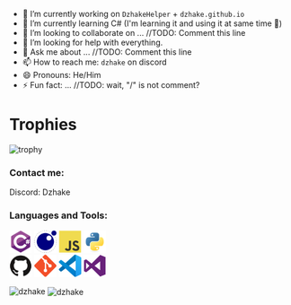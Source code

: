 - 🔭 I’m currently working on `DzhakeHelper` + `dzhake.github.io`
- 🌱 I’m currently learning C# (I'm learning it and using it at same time 🥴)
- 👯 I’m looking to collaborate on ... //TODO: Comment this line
- 🤔 I’m looking for help with everything.
- 💬 Ask me about ... //TODO: Comment this line
- 📫 How to reach me: `dzhake` on discord
- 😄 Pronouns: He/Him
- ⚡ Fun fact: ... //TODO: wait, "/" is not comment?

# Trophies

![trophy](https://github-profile-trophy.vercel.app/?username=dzhake&theme=dracula&column=3&margin-w=15&margin-h=15&no-frame=true)


<h3 align="left">Contact me:</h3>
<p align="left">
  Discord: Dzhake
</p>

<h3 align="left">Languages and Tools:</h3>
<p align="left">
  <img src="https://raw.githubusercontent.com/devicons/devicon/master/icons/csharp/csharp-original.svg" alt="csharp" width="40" height="40"/>
  <img src="https://raw.githubusercontent.com/devicons/devicon/master/icons/lua/lua-original.svg" alt="lua" width="40" height="40"/>
  <img src="https://raw.githubusercontent.com/devicons/devicon/master/icons/javascript/javascript-original.svg" alt="javascript" width="40" height="40"/>
  <img src="https://raw.githubusercontent.com/devicons/devicon/master/icons/python/python-original.svg" alt="python" width="40" height="40"/>
  <br>
  <img src="https://raw.githubusercontent.com/devicons/devicon/master/icons/github/github-original.svg" alt="github" width="40" height="40"/>
  <img src="https://raw.githubusercontent.com/devicons/devicon/master/icons/git/git-original.svg" alt="git" width="40" height="40"/>
  <img src="https://raw.githubusercontent.com/devicons/devicon/master/icons/vscode/vscode-original.svg" alt="python" width="40" height="40"/>
  <img src="https://raw.githubusercontent.com/devicons/devicon/master/icons/visualstudio/visualstudio-plain.svg" alt="python" width="40" height="40"/>
          
  
</p>

<p><img align="left" src="https://github-readme-stats.vercel.app/api/top-langs?username=dzhake&show_icons=true&locale=en&layout=compact" alt="dzhake" /></p>

<p>&nbsp;<img align="center" src="https://github-readme-stats.vercel.app/api?username=dzhake&show_icons=true&locale=en" alt="dzhake" /></p>

